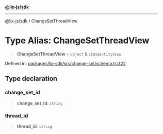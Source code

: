 [**@lix-js/sdk**](../README.md)

***

[@lix-js/sdk](../README.md) / ChangeSetThreadView

# Type Alias: ChangeSetThreadView

> **ChangeSetThreadView** = `object` & `StateEntityView`

Defined in: [packages/lix-sdk/src/change-set/schema.ts:322](https://github.com/opral/monorepo/blob/fb8153a2c5d4710eaaabf056fe653be88060a185/packages/lix-sdk/src/change-set/schema.ts#L322)

## Type declaration

### change\_set\_id

> **change\_set\_id**: `string`

### thread\_id

> **thread\_id**: `string`
